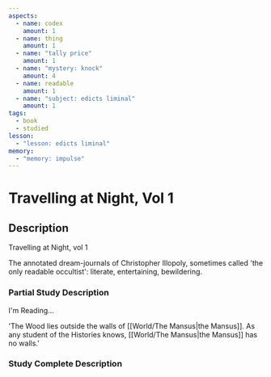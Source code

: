 ```yaml
---
aspects:
  - name: codex
    amount: 1
  - name: thing
    amount: 1
  - name: "tally price"
    amount: 1
  - name: "mystery: knock"
    amount: 4
  - name: readable
    amount: 1
  - name: "subject: edicts liminal"
    amount: 1
tags:
  - book
  - studied
lesson:
  - "lesson: edicts liminal"
memory:
  - "memory: impulse"
---
```


# Travelling at Night, Vol 1

## Description
Travelling at Night, vol 1

The annotated dream-journals of Christopher Illopoly, sometimes called 'the only readable occultist': literate, entertaining, bewildering.
### Partial Study Description
I'm Reading...

'The Wood lies outside the walls of [[World/The Mansus|the Mansus]]. As any student of the Histories knows, [[World/The Mansus|the Mansus]] has no walls.'
### Study Complete Description
